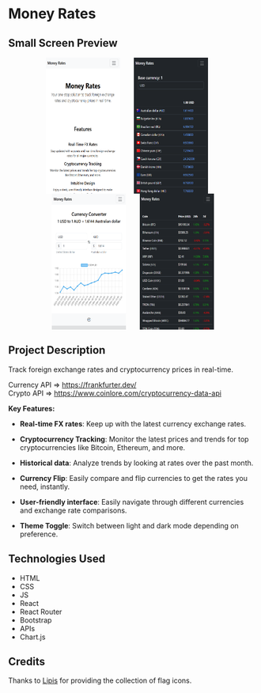 # Money Rates

## Small Screen Preview
<p align="center">
  <img align="top" src="screenshots/Screenshot 2025-01-01 222526.png" width="150" height="275">&nbsp;&nbsp;&nbsp;&nbsp;&nbsp;&nbsp;
  <img align="top" src="screenshots/Screenshot 2025-01-01 222552.png" width="150" height="275">&nbsp;&nbsp;&nbsp;&nbsp;&nbsp;&nbsp;
  <img align="top" src="screenshots/Screenshot 2025-01-01 222623.png" width="150" height="275">&nbsp;&nbsp;&nbsp;&nbsp;&nbsp;&nbsp;
  <img align="top" src="screenshots/Screenshot 2025-01-01 222648.png" width="150" height="275">
</p>

## Project Description
Track foreign exchange rates and cryptocurrency prices in real-time.

Currency API => https://frankfurter.dev/
<br>
Crypto API => https://www.coinlore.com/cryptocurrency-data-api

**Key Features:**

- **Real-time FX rates**: Keep up with the latest currency exchange rates.

- **Cryptocurrency Tracking**: Monitor the latest prices and trends for top cryptocurrencies like Bitcoin, Ethereum, and more.

- **Historical data**: Analyze trends by looking at rates over the past month.

- **Currency Flip**: Easily compare and flip currencies to get the rates you need, instantly.

- **User-friendly interface**: Easily navigate through different currencies and exchange rate comparisons.

- **Theme Toggle**: Switch between light and dark mode depending on preference.

## Technologies Used 
- HTML
- CSS
- JS
- React
- React Router
- Bootstrap
- APIs
- Chart.js

## Credits
Thanks to <a href="https://github.com/lipis">Lipis</a> for providing the collection of flag icons.
